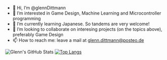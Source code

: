 - 👋 Hi, I’m @glennDittmann
- 👀 I’m interested in Game Design, Machine Learning and Microcontroller programming 
- 🌱 I’m currently learning Japanese. So tandems are very welcome!
- 💞️ I’m looking to collaborate on interesing projects (on the topics above), preferably Game Design
- 📫 How to reach me: leave a mail at glenn.dittmann@posteo.de


![Glenn's GitHub Stats](https://github-readme-stats.vercel.app/api?username=glennDittmann&count_private=true&include_all_commits=true&show_icons=true&hide_border=true&theme=default)
[![Top Langs](https://github-readme-stats.vercel.app/api/top-langs/?username=glennDittmanncount_private=true&include_all_commits=true)](https://github.com/glennDittmann/github-readme-stats)



<!---
glennDittmann/glennDittmann is a ✨ special ✨ repository because its `README.md` (this file) appears on your GitHub profile.
You can click the Preview link to take a look at your changes.
--->
